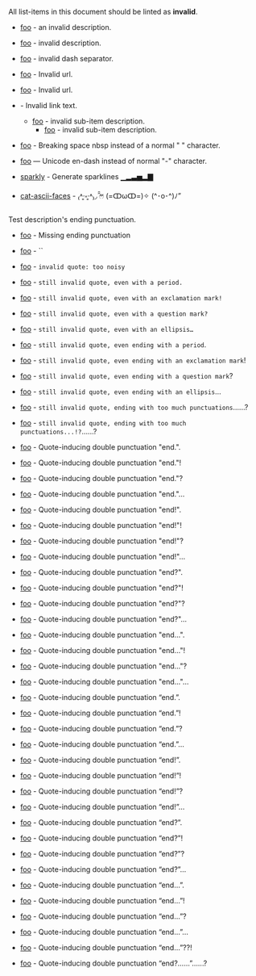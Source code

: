 All list-items in this document should be linted as **invalid**.

- [foo](https://foo.com) - an invalid description.
- [foo](https://foo.com) - invalid description.
- [foo](https://foo.com)  -  invalid dash separator.
- [foo]() - Invalid url.
- [foo](test) - Invalid url.
- [](https://foo.com) - Invalid link text.
  - [foo](https://foo.com) - invalid sub-item description.
    - [foo](https://foo.com) - invalid sub-item description.

- [foo](https://foo.com) - Breaking space nbsp instead of a normal " " character.
- [foo](https://foo.com) — Unicode en-dash instead of normal "-" character.

- [sparkly](https://github.com/sindresorhus/sparkly) - Generate sparklines ▁▂▃▅▂▇
- [cat-ascii-faces](https://github.com/melaniecebula/cat-ascii-faces) - ₍˄·͈༝·͈˄₎◞ ̑̑ෆ⃛ (=ↀωↀ=)✧ (^･o･^)ﾉ”

Test description's ending punctuation.
- [foo](https://foo.com) - Missing ending punctuation

- [foo](https://foo.com) - ``
- [foo](https://foo.com) - `invalid quote: too noisy`
- [foo](https://foo.com) - `still invalid quote, even with a period.`
- [foo](https://foo.com) - `still invalid quote, even with an exclamation mark!`
- [foo](https://foo.com) - `still invalid quote, even with a question mark?`
- [foo](https://foo.com) - `still invalid quote, even with an ellipsis…`
- [foo](https://foo.com) - `still invalid quote, even ending with a period`.
- [foo](https://foo.com) - `still invalid quote, even ending with an exclamation mark`!
- [foo](https://foo.com) - `still invalid quote, even ending with a question mark`?
- [foo](https://foo.com) - `still invalid quote, even ending with an ellipsis`…

- [foo](https://foo.com) - `still invalid quote, ending with too much punctuations`…...?
- [foo](https://foo.com) - `still invalid quote, ending with too much punctuations...!?`…...?

- [foo](https://foo.com) - Quote-inducing double punctuation "end.".
- [foo](https://foo.com) - Quote-inducing double punctuation "end."!
- [foo](https://foo.com) - Quote-inducing double punctuation "end."?
- [foo](https://foo.com) - Quote-inducing double punctuation "end."…
- [foo](https://foo.com) - Quote-inducing double punctuation "end!".
- [foo](https://foo.com) - Quote-inducing double punctuation "end!"!
- [foo](https://foo.com) - Quote-inducing double punctuation "end!"?
- [foo](https://foo.com) - Quote-inducing double punctuation "end!"…
- [foo](https://foo.com) - Quote-inducing double punctuation "end?".
- [foo](https://foo.com) - Quote-inducing double punctuation "end?"!
- [foo](https://foo.com) - Quote-inducing double punctuation "end?"?
- [foo](https://foo.com) - Quote-inducing double punctuation "end?"…
- [foo](https://foo.com) - Quote-inducing double punctuation "end…".
- [foo](https://foo.com) - Quote-inducing double punctuation "end…"!
- [foo](https://foo.com) - Quote-inducing double punctuation "end…"?
- [foo](https://foo.com) - Quote-inducing double punctuation "end…"…

- [foo](https://foo.com) - Quote-inducing double punctuation “end.”.
- [foo](https://foo.com) - Quote-inducing double punctuation “end.”!
- [foo](https://foo.com) - Quote-inducing double punctuation “end.”?
- [foo](https://foo.com) - Quote-inducing double punctuation “end.”…
- [foo](https://foo.com) - Quote-inducing double punctuation “end!”.
- [foo](https://foo.com) - Quote-inducing double punctuation “end!”!
- [foo](https://foo.com) - Quote-inducing double punctuation “end!”?
- [foo](https://foo.com) - Quote-inducing double punctuation “end!”…
- [foo](https://foo.com) - Quote-inducing double punctuation “end?”.
- [foo](https://foo.com) - Quote-inducing double punctuation “end?”!
- [foo](https://foo.com) - Quote-inducing double punctuation “end?”?
- [foo](https://foo.com) - Quote-inducing double punctuation “end?”…
- [foo](https://foo.com) - Quote-inducing double punctuation “end…”.
- [foo](https://foo.com) - Quote-inducing double punctuation “end…”!
- [foo](https://foo.com) - Quote-inducing double punctuation “end…”?
- [foo](https://foo.com) - Quote-inducing double punctuation “end…”…

- [foo](https://foo.com) - Quote-inducing double punctuation “end…”??!
- [foo](https://foo.com) - Quote-inducing double punctuation “end?…...”…...?

